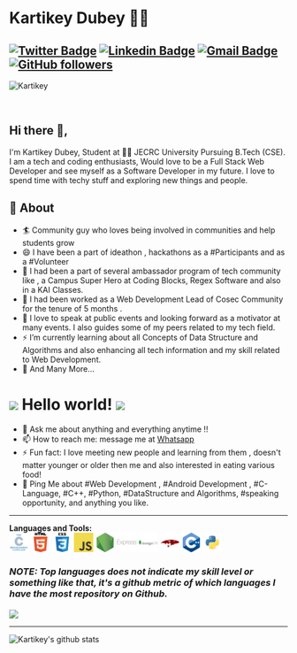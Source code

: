 # Kartikey Dubey 👨‍💻
[![Twitter Badge](https://img.shields.io/badge/-@KartikeyDubey-1ca0f1?style=flat-square&labelColor=1ca0f1&logo=twitter&logoColor=white&link=https://twitter.com/KartikeyDubey02)](https://twitter.com/KartikeyDubey02) [![Linkedin Badge](https://img.shields.io/badge/-KartikeyDubey-blue?style=flat-square&logo=Linkedin&logoColor=white&link=https://www.linkedin.com/in/kartikeydubey02/)](https://www.linkedin.com/in/kartikeydubey02/) 
[![Gmail Badge](https://img.shields.io/badge/-dkartikey1@gmail.com-c14438?style=flat-square&logo=Gmail&logoColor=white&link=mailto:dkartikey1@gmail.com)](mailto:dkartikey1@gmail.com)
[![GitHub followers](https://img.shields.io/github/followers/kartikey0205?label=Follow&style=social)](https://github.com/kartikey0205/?tab=follow)
---
<p align="left"> <img src="https://komarev.com/ghpvc/?username=Kartikey0205" alt="Kartikey" /> </p></br>

## Hi there 👋,           
I'm Kartikey Dubey, Student at 👨‍💻 JECRC University Pursuing B.Tech (CSE).  I am a tech and coding enthusiasts, Would love to be a Full Stack Web Developer  and see myself as a Software Developer in my future. I love to spend time with techy stuff and exploring new things and people.

## 🧐 About
- 🏄‍ Community guy who loves being involved in communities and help students grow
- 😄 I have been a part of ideathon , hackathons as a #Participants and as a #Volunteer
- 🔭 I had been a part of several ambassador program of tech community like , a Campus Super Hero at Coding Blocks, Regex Software and also in a KAI Classes.
- 🔭 I had been worked as a Web Development Lead of Cosec Community for the tenure of 5 months .
- 🌱 I love to speak at public events and looking forward  as a motivator at many events. I also guides some of my peers related to my tech field.
- ⚡ I’m currently learning about all Concepts of  Data Structure and Algorithms and also enhancing all tech information and my skill related to Web Development. 
- 👯 And Many More...


# <img src="https://github.com/TheDudeThatCode/TheDudeThatCode/blob/master/Assets/Hi.gif" width="29px"> Hello world!&nbsp;<img src="https://github.com/TheDudeThatCode/TheDudeThatCode/blob/master/Assets/Earth.gif" width="24px">

- 💬 Ask me about anything and everything anytime !! 
- 📫 How to reach me: message me at [Whatsapp](https://wa.me/918529749879)
- ⚡ Fun fact: I love meeting new people and learning from them , doesn't matter younger or older then me  and also interested in eating various food! 
- 💬 Ping Me about #Web Development , #Android Development , #C-Language, #C++, #Python, #DataStructure and Algorithms, #speaking opportunity, and anything you like.
---
**Languages and Tools:**  
<code><img height="35" src="https://raw.githubusercontent.com/github/explore/80688e429a7d4ef2fca1e82350fe8e3517d3494d/topics/c/c.png"></code>
<code><img height="35" src="https://raw.githubusercontent.com/github/explore/80688e429a7d4ef2fca1e82350fe8e3517d3494d/topics/html/html.png"></code>
<code><img height="35" src="https://raw.githubusercontent.com/github/explore/80688e429a7d4ef2fca1e82350fe8e3517d3494d/topics/css/css.png"></code>
<code><img height="35" src="https://raw.githubusercontent.com/github/explore/80688e429a7d4ef2fca1e82350fe8e3517d3494d/topics/javascript/javascript.png"></code>
<code><img height="35" src="https://raw.githubusercontent.com/github/explore/80688e429a7d4ef2fca1e82350fe8e3517d3494d/topics/nodejs/nodejs.png"></code> 
<code><img height="35" src="https://raw.githubusercontent.com/github/explore/80688e429a7d4ef2fca1e82350fe8e3517d3494d/topics/express/express.png"></code>
<code><img height="35" src="https://raw.githubusercontent.com/github/explore/80688e429a7d4ef2fca1e82350fe8e3517d3494d/topics/mongodb/mongodb.png"></code> 
<code><img height="35" src="https://raw.githubusercontent.com/github/explore/80688e429a7d4ef2fca1e82350fe8e3517d3494d/topics/mongoose/mongoose.png"></code>
<code><img height="35" src="https://raw.githubusercontent.com/github/explore/80688e429a7d4ef2fca1e82350fe8e3517d3494d/topics/cpp/cpp.png"></code> 
<code><img height="35" src="https://raw.githubusercontent.com/github/explore/80688e429a7d4ef2fca1e82350fe8e3517d3494d/topics/python/python.png"></code>


*<h3>NOTE: Top languages does not indicate my skill level or something like that, it's a github metric of which languages I have the most repository on Github.</h3>*

<a>
  <img align="center" src="https://github-readme-stats.vercel.app/api/top-langs/?username=Kartikey0205&langs_count=8" />
</a>

---
![Kartikey's github stats](https://github-readme-stats.vercel.app/api?username=kartikey0205&show_icons=true)

